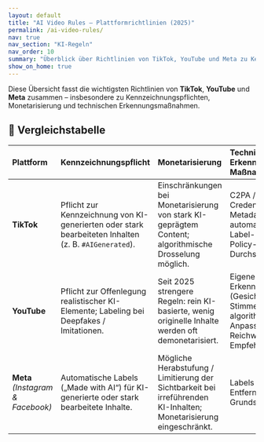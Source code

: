```yaml
---
layout: default
title: "AI Video Rules – Plattformrichtlinien (2025)"
permalink: /ai-video-rules/
nav: true
nav_section: "KI-Regeln"
nav_order: 10
summary: "Überblick über Richtlinien von TikTok, YouTube und Meta zu Kennzeichnung, Monetarisierung und KI-Erkennung."
show_on_home: true
---
```


Diese Übersicht fasst die wichtigsten Richtlinien von **TikTok**, **YouTube** und **Meta** zusammen – insbesondere zu Kennzeichnungspflichten, Monetarisierung und technischen Erkennungsmaßnahmen.

## 🧩 Vergleichstabelle

| **Plattform** | **Kennzeichnungspflicht** | **Monetarisierung** | **Technische Erkennung / Maßnahmen** |
|:--|:--|:--|:--|
| **TikTok** | Pflicht zur Kennzeichnung von KI-generierten oder stark bearbeiteten Inhalten (z. B. `#AIGenerated`). | Einschränkungen bei Monetarisierung von stark KI-geprägtem Content; algorithmische Drosselung möglich. | C2PA / Content Credentials-Metadatenprüfung; automatische Label-Erkennung; Policy-Durchsetzung. |
| **YouTube** | Pflicht zur Offenlegung realistischer KI-Elemente; Labeling bei Deepfakes / Imitationen. | Seit 2025 strengere Regeln: rein KI-basierte, wenig originelle Inhalte werden oft demonetarisiert. | Eigene Erkennungstools (Gesicht / Stimme); algorithmische Anpassungen bei Reichweite / Empfehlung. |
| **Meta** *(Instagram & Facebook)* | Automatische Labels („Made with AI“) für KI-generierte oder stark bearbeitete Inhalte. | Mögliche Herabstufung / Limitierung der Sichtbarkeit bei irreführenden KI-Inhalten; Monetarisierung eingeschränkt. | Labels statt Entfernung als Grundsatz